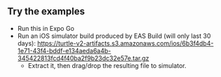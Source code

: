 ## Try the examples

- Run this in Expo Go
- Run an iOS simulator build produced by EAS Build (will only last 30 days): https://turtle-v2-artifacts.s3.amazonaws.com/ios/6b3f4db4-1e71-43f4-bddf-e134aeda6a4b-345422813fcd4f40ba2f9b23dc32e57e.tar.gz
  - Extract it, then drag/drop the resulting file to simulator.
